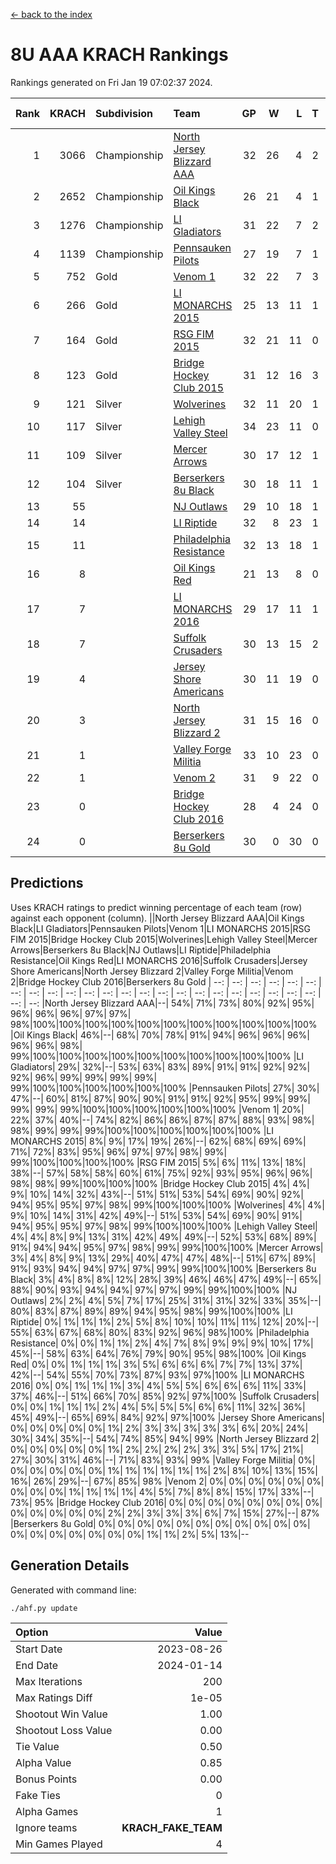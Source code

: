 [<- back to the index](readme.md)
# 8U AAA KRACH Rankings
Rankings generated on Fri Jan 19 07:02:37 2024.

Rank|KRACH|Subdivision|Team|GP|W|L|T|OTW|OTL|SoS|Exp Wins|Win Diff
---:|---:|:---|:---|---:|---:|---:|---:|---:|---:|---:|---:|---:
1|3066|Championship|[North Jersey Blizzard AAA](https://gamesheetstats.com/seasons/3659/teams/140205/schedule)|32|26|4|2|0|0|718|27.8|-0.0
2|2652|Championship|[Oil Kings Black](https://gamesheetstats.com/seasons/3659/teams/140206/schedule)|26|21|4|1|1|0|786|22.3|-0.0
3|1276|Championship|[LI Gladiators](https://gamesheetstats.com/seasons/3659/teams/140201/schedule)|31|22|7|2|1|0|831|23.8|-0.0
4|1139|Championship|[Pennsauken Pilots](https://gamesheetstats.com/seasons/3659/teams/140208/schedule)|27|19|7|1|0|0|795|20.3|-0.0
5|752|Gold|[Venom 1](https://gamesheetstats.com/seasons/3659/teams/140213/schedule)|32|22|7|3|2|1|642|24.3|-0.0
6|266|Gold|[LI MONARCHS 2015](https://gamesheetstats.com/seasons/3659/teams/140198/schedule)|25|13|11|1|0|0|713|14.3|-0.0
7|164|Gold|[RSG FIM 2015](https://gamesheetstats.com/seasons/3659/teams/140210/schedule)|32|21|11|0|0|1|483|21.8|-0.0
8|123|Gold|[Bridge Hockey Club 2015](https://gamesheetstats.com/seasons/3659/teams/140194/schedule)|31|12|16|3|1|3|614|14.3|-0.0
9|121|Silver|[Wolverines](https://gamesheetstats.com/seasons/3659/teams/140215/schedule)|32|11|20|1|0|2|883|12.3|-0.0
10|117|Silver|[Lehigh Valley Steel](https://gamesheetstats.com/seasons/3659/teams/140197/schedule)|34|23|11|0|2|0|342|23.8|-0.0
11|109|Silver|[Mercer Arrows](https://gamesheetstats.com/seasons/3659/teams/140202/schedule)|30|17|12|1|2|1|320|18.3|-0.0
12|104|Silver|[Berserkers 8u Black](https://gamesheetstats.com/seasons/3659/teams/140192/schedule)|30|18|11|1|0|0|343|19.3|-0.0
13|55||[NJ Outlaws](https://gamesheetstats.com/seasons/3659/teams/140203/schedule)|29|10|18|1|1|2|697|11.3|-0.0
14|14||[LI Riptide](https://gamesheetstats.com/seasons/3659/teams/140200/schedule)|32|8|23|1|0|0|689|9.4|0.0
15|11||[Philadelphia Resistance](https://gamesheetstats.com/seasons/3659/teams/140209/schedule)|32|13|18|1|0|0|146|14.4|0.0
16|8||[Oil Kings Red](https://gamesheetstats.com/seasons/3659/teams/140207/schedule)|21|13|8|0|0|1|20|13.9|0.0
17|7||[LI MONARCHS 2016](https://gamesheetstats.com/seasons/3659/teams/140199/schedule)|29|17|11|1|3|0|23|18.4|0.0
18|7||[Suffolk Crusaders](https://gamesheetstats.com/seasons/3659/teams/140211/schedule)|30|13|15|2|2|1|85|14.9|0.0
19|4||[Jersey Shore Americans](https://gamesheetstats.com/seasons/3659/teams/140196/schedule)|30|11|19|0|0|2|108|11.9|0.0
20|3||[North Jersey Blizzard 2](https://gamesheetstats.com/seasons/3659/teams/140204/schedule)|31|15|16|0|2|2|26|15.9|0.0
21|1||[Valley Forge Militia](https://gamesheetstats.com/seasons/3659/teams/140212/schedule)|33|10|23|0|0|1|165|10.9|0.0
22|1||[Venom 2](https://gamesheetstats.com/seasons/3659/teams/140214/schedule)|31|9|22|0|1|1|28|9.9|0.0
23|0||[Bridge Hockey Club 2016](https://gamesheetstats.com/seasons/3659/teams/140195/schedule)|28|4|24|0|0|0|21|4.9|0.0
24|0||[Berserkers 8u Gold](https://gamesheetstats.com/seasons/3659/teams/140193/schedule)|30|0|30|0|0|0|9|0.9|0.0

## Predictions
Uses KRACH ratings to predict winning percentage of each team (row) against each opponent (column).
||North Jersey Blizzard AAA|Oil Kings Black|LI Gladiators|Pennsauken Pilots|Venom 1|LI MONARCHS 2015|RSG FIM 2015|Bridge Hockey Club 2015|Wolverines|Lehigh Valley Steel|Mercer Arrows|Berserkers 8u Black|NJ Outlaws|LI Riptide|Philadelphia Resistance|Oil Kings Red|LI MONARCHS 2016|Suffolk Crusaders|Jersey Shore Americans|North Jersey Blizzard 2|Valley Forge Militia|Venom 2|Bridge Hockey Club 2016|Berserkers 8u Gold
| --: | --: | --: | --: | --: | --: | --: | --: | --: | --: | --: | --: | --: | --: | --: | --: | --: | --: | --: | --: | --: | --: | --: | --: | --: 
|North Jersey Blizzard AAA|--| 54%| 71%| 73%| 80%| 92%| 95%| 96%| 96%| 96%| 97%| 97%| 98%|100%|100%|100%|100%|100%|100%|100%|100%|100%|100%|100%
|Oil Kings Black| 46%|--| 68%| 70%| 78%| 91%| 94%| 96%| 96%| 96%| 96%| 96%| 98%| 99%|100%|100%|100%|100%|100%|100%|100%|100%|100%|100%
|LI Gladiators| 29%| 32%|--| 53%| 63%| 83%| 89%| 91%| 91%| 92%| 92%| 92%| 96%| 99%| 99%| 99%| 99%| 99%|100%|100%|100%|100%|100%|100%
|Pennsauken Pilots| 27%| 30%| 47%|--| 60%| 81%| 87%| 90%| 90%| 91%| 91%| 92%| 95%| 99%| 99%| 99%| 99%| 99%|100%|100%|100%|100%|100%|100%
|Venom 1| 20%| 22%| 37%| 40%|--| 74%| 82%| 86%| 86%| 87%| 87%| 88%| 93%| 98%| 98%| 99%| 99%| 99%|100%|100%|100%|100%|100%|100%
|LI MONARCHS 2015|  8%|  9%| 17%| 19%| 26%|--| 62%| 68%| 69%| 69%| 71%| 72%| 83%| 95%| 96%| 97%| 97%| 98%| 99%| 99%|100%|100%|100%|100%
|RSG FIM 2015|  5%|  6%| 11%| 13%| 18%| 38%|--| 57%| 58%| 58%| 60%| 61%| 75%| 92%| 93%| 95%| 96%| 96%| 98%| 98%| 99%|100%|100%|100%
|Bridge Hockey Club 2015|  4%|  4%|  9%| 10%| 14%| 32%| 43%|--| 51%| 51%| 53%| 54%| 69%| 90%| 92%| 94%| 95%| 95%| 97%| 98%| 99%|100%|100%|100%
|Wolverines|  4%|  4%|  9%| 10%| 14%| 31%| 42%| 49%|--| 51%| 53%| 54%| 69%| 90%| 91%| 94%| 95%| 95%| 97%| 98%| 99%|100%|100%|100%
|Lehigh Valley Steel|  4%|  4%|  8%|  9%| 13%| 31%| 42%| 49%| 49%|--| 52%| 53%| 68%| 89%| 91%| 94%| 94%| 95%| 97%| 98%| 99%| 99%|100%|100%
|Mercer Arrows|  3%|  4%|  8%|  9%| 13%| 29%| 40%| 47%| 47%| 48%|--| 51%| 67%| 89%| 91%| 93%| 94%| 94%| 97%| 97%| 99%| 99%|100%|100%
|Berserkers 8u Black|  3%|  4%|  8%|  8%| 12%| 28%| 39%| 46%| 46%| 47%| 49%|--| 65%| 88%| 90%| 93%| 94%| 94%| 97%| 97%| 99%| 99%|100%|100%
|NJ Outlaws|  2%|  2%|  4%|  5%|  7%| 17%| 25%| 31%| 31%| 32%| 33%| 35%|--| 80%| 83%| 87%| 89%| 89%| 94%| 95%| 98%| 99%|100%|100%
|LI Riptide|  0%|  1%|  1%|  1%|  2%|  5%|  8%| 10%| 10%| 11%| 11%| 12%| 20%|--| 55%| 63%| 67%| 68%| 80%| 83%| 92%| 96%| 98%|100%
|Philadelphia Resistance|  0%|  0%|  1%|  1%|  2%|  4%|  7%|  8%|  9%|  9%|  9%| 10%| 17%| 45%|--| 58%| 63%| 64%| 76%| 79%| 90%| 95%| 98%|100%
|Oil Kings Red|  0%|  0%|  1%|  1%|  1%|  3%|  5%|  6%|  6%|  6%|  7%|  7%| 13%| 37%| 42%|--| 54%| 55%| 70%| 73%| 87%| 93%| 97%|100%
|LI MONARCHS 2016|  0%|  0%|  1%|  1%|  1%|  3%|  4%|  5%|  5%|  6%|  6%|  6%| 11%| 33%| 37%| 46%|--| 51%| 66%| 70%| 85%| 92%| 97%|100%
|Suffolk Crusaders|  0%|  0%|  1%|  1%|  1%|  2%|  4%|  5%|  5%|  5%|  6%|  6%| 11%| 32%| 36%| 45%| 49%|--| 65%| 69%| 84%| 92%| 97%|100%
|Jersey Shore Americans|  0%|  0%|  0%|  0%|  0%|  1%|  2%|  3%|  3%|  3%|  3%|  3%|  6%| 20%| 24%| 30%| 34%| 35%|--| 54%| 74%| 85%| 94%| 99%
|North Jersey Blizzard 2|  0%|  0%|  0%|  0%|  0%|  1%|  2%|  2%|  2%|  2%|  3%|  3%|  5%| 17%| 21%| 27%| 30%| 31%| 46%|--| 71%| 83%| 93%| 99%
|Valley Forge Militia|  0%|  0%|  0%|  0%|  0%|  0%|  1%|  1%|  1%|  1%|  1%|  1%|  2%|  8%| 10%| 13%| 15%| 16%| 26%| 29%|--| 67%| 85%| 98%
|Venom 2|  0%|  0%|  0%|  0%|  0%|  0%|  0%|  0%|  0%|  1%|  1%|  1%|  1%|  4%|  5%|  7%|  8%|  8%| 15%| 17%| 33%|--| 73%| 95%
|Bridge Hockey Club 2016|  0%|  0%|  0%|  0%|  0%|  0%|  0%|  0%|  0%|  0%|  0%|  0%|  0%|  2%|  2%|  3%|  3%|  3%|  6%|  7%| 15%| 27%|--| 87%
|Berserkers 8u Gold|  0%|  0%|  0%|  0%|  0%|  0%|  0%|  0%|  0%|  0%|  0%|  0%|  0%|  0%|  0%|  0%|  0%|  0%|  1%|  1%|  2%|  5%| 13%|--

## Generation Details

Generated with command line:
```
./ahf.py update
```

| Option | Value |
| :----- | ----: |
| Start Date | 2023-08-26 |
| End Date | 2024-01-14 |
| Max Iterations | 200 |
| Max Ratings Diff | 1e-05 |
| Shootout Win Value | 1.00 |
| Shootout Loss Value | 0.00 |
| Tie Value | 0.50 |
| Alpha Value | 0.85 |
| Bonus Points | 0.00 |
| Fake Ties | 0 |
| Alpha Games | 1 |
| Ignore teams | __KRACH_FAKE_TEAM__ |
| Min Games Played | 4 |

